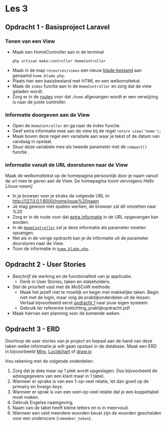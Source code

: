 # Les 3

## Opdracht 1 - Basisproject Laravel

### Tonen van een View

- Maak een HomeController aan in de terminal
  ```
  php artisan make:controller HomeController
  ```
- Maak in de map `resources/views` een nieuw [blade-bestand](https://laravel.com/docs/10.x/blade) aan genaamd `home.blade.php`.
- Plaats hier een basisbestand met HTML en een welkomsttekst. 
- Maak de `index` functie aan in de `HomeController` en zorg dat de view geladen wordt.
- Zorg er in de [routes](https://laravel.com/docs/10.x/routing) voor dat `/home` afgevangen wordt er een verwijzing is naar de juiste controller.

### Informatie doorgeven aan de View

- Open de `HomeController` en ga naar de index functie. 
- Geef extra informatie mee aan de view bij de regel `return view('home');`
- Maak boven deze regel een variabele aan waar je tekst of de datum van vandaag in opslaat. 
- Stuur deze variabele mee als tweede parameter met de `compact()` functie .

### informatie vanuit de URL doorsturen naar de View

Maak de welkomsttekst op de homepagina persoonlijk door je naam vanuit de url mee te geven aan de View. De homepagina toont vervolgens _Hallo [Jouw naam]_

- In je browser voer je straks de volgende URL in: http://127.0.0.1:8000/home/jouw%20naam
- Je mag gewoon met spaties werken, de browser zal dit omzetten naar %20
- Zorg er in de route voor dat [extra informatie](https://laravel.com/docs/10.x/routing#route-parameters) in de URL opgevangen kan worden. 
- In de [`HomeController`](https://laravel.com/docs/10.x/controllers) zal je deze informatie als parameter moeten opvangen.
- Net als in de vorige opdracht kan je de informatie uit de parameter doorsturen naar de View. 
- Toon de informatie in [`home.blade.php`](https://laravel.com/docs/10.x/blade).

## Opdracht 2 - User Stories

- Beschrijf de werking en de functionaliteit van je applicatie. 
  - Denk in User Stories, taken en stakeholders.
- Stel de prioriteit vast met de MoSCoW methode. 
  - Maak het jezelf niet te moeilijk en begin met makkelijke taken. Begin niet met de login, maar volg de praktijkonderdelen uit de lessen. Vertaal bijvoorbeeld eerst [opdracht 1](https://github.com/HR-CMGT/PRG05-2023-2024/edit/main/opdrachten/les3.md#opdracht-1---basisproject-laravel) naar jouw eigen systeem.
  - Gebruik ter referentie toelichting_praktijkopdracht.pdf
- Maak hiervan een planning voor de komende weken.



## Opdracht 3 - ERD
Doorloop de user stories van je project en bepaal aan de hand van deze taken welke informatie je wilt gaan opslaan in de database. 
Maak een ERD in bijvoorbeeld [Miro](https://miro.com/nl/), [Lucidchart](https://www.lucidchart.com/pages/landing) of [draw.io](https://www.drawio.com/)

Hou rekening met de volgende onderdelen: 
1. Zorg dat je data maar op 1 plek wordt opgeslagen. Dus bijvoorbeeld de adresgegevens van een klant maar in 1 tabel.
2. Wanneer er sprake is van een 1-op-veel relatie, let dan goed op de primairy en foreign keys.
3. Wanneer er sprak is van een veel-op-veel relatie dat je een koppeltabel moet maken. 
4. Gebruik Engelse naamgeving.
5. Naam van de tabel heeft kleine letters en is in meervoud.
6. Wanneer een veld meerdere woorden bevat zijn de woorden gescheiden voor een underscore (`remember_token`).
